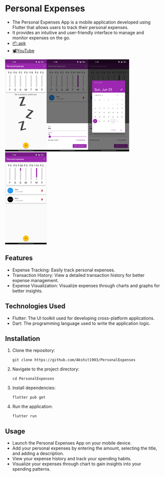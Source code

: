 # Personal Expenses

- The Personal Expenses App is a mobile application developed using Flutter that allows users to track their personal expenses.
- It provides an intuitive and user-friendly interface to manage and monitor expenses on the go.
- [📦.apk](https://github.com/Akshit1903/PersonalExpenses/blob/main/app-release.apk)
- [📽️YouTube](https://youtu.be/bgweoBbArtI)

<img src="./assets/readme/1.jpg" height="300" width=auto><img src="./assets/readme/2.jpg" height="300" width=auto><img src="./assets/readme/3.jpg" height="300" width=auto><img src="./assets/readme/4.jpg" height="300" width=auto>

## Features

- Expense Tracking: Easily track personal expenses.
- Transaction History: View a detailed transaction history for better expense management.
- Expense Visualization: Visualize expenses through charts and graphs for better insights.

## Technologies Used

- Flutter: The UI toolkit used for developing cross-platform applications.
- Dart: The programming language used to write the application logic.

## Installation

1. Clone the repository:

   ```shell
   git clone https://github.com/Akshit1903/PersonalExpenses
   ```

2. Navigate to the project directory:
   ```shell
   cd PersonalExpenses
   ```
3. Install dependencies:
   ```shell
   flutter pub get
   ```
4. Run the application:
   ```shell
   flutter run
   ```

## Usage

- Launch the Personal Expenses App on your mobile device.
- Add your personal expenses by entering the amount, selecting the title, and adding a description.
- View your expense history and track your spending habits.
- Visualize your expenses through chart to gain insights into your spending patterns.
